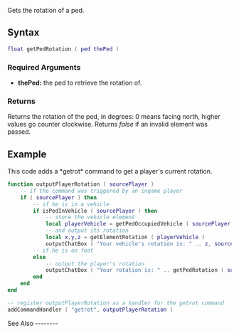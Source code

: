 Gets the rotation of a ped.

Syntax
------

``` lua
float getPedRotation ( ped thePed )
```

### Required Arguments

-   **thePed:** the ped to retrieve the rotation of.

### Returns

Returns the rotation of the ped, in degrees: 0 means facing north, higher values go counter clockwise. Returns *false* if an invalid element was passed.

Example
-------

<section name="Server" class="server" show="true">
This code adds a *getrot* command to get a player's current rotation.

``` lua
function outputPlayerRotation ( sourcePlayer )
    -- if the command was triggered by an ingame player
    if ( sourcePlayer ) then
        -- if he is in a vehicle
        if isPedInVehicle ( sourcePlayer ) then
            -- store the vehicle element
            local playerVehicle = getPedOccupiedVehicle ( sourcePlayer )
            -- and output its rotation
            local x,y,z = getElementRotation ( playerVehicle )
            outputChatBox ( "Your vehicle's rotation is: " .. z, sourcePlayer )
        -- if he is on foot
        else
            -- output the player's rotation
            outputChatBox ( "Your rotation is: " .. getPedRotation ( sourcePlayer ), sourcePlayer )
        end
    end
end

-- register outputPlayerRotation as a handler for the getrot command
addCommandHandler ( "getrot", outputPlayerRotation )
```

</section>
See Also
--------
